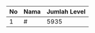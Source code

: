| No | Nama            | Jumlah Level |
|----|-----------------|--------------|
| 1  | #    |    5935        |
